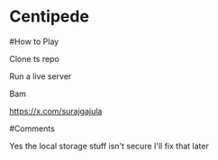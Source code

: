 # Centipede

#How to Play

Clone ts repo

Run a live server

Bam

https://x.com/surajgajula

#Comments

Yes the local storage stuff isn't secure I'll fix that later